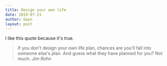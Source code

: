 ```yaml
---
title: Design your own life
date: 2019-07-21
author: Gwyn
layout: post
---
```


I like this quote because it's true.

> If you don't design your own life plan, chances are you'll fall into someone else's plan. And guess what they have planned for you? Not much. <cite>Jim Rohn<cite>

